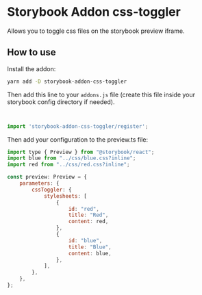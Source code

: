 # Storybook Addon css-toggler

Allows you to toggle css files on the storybook preview iframe.

## How to use

Install the addon:

```sh
yarn add -D storybook-addon-css-toggler
```

Then add this line to your `addons.js` file (create this file inside your storybook config directory if needed).

```js


import 'storybook-addon-css-toggler/register';
```

Then add your configuration to the preview.ts file:

```js
import type { Preview } from "@storybook/react";
import blue from "../css/blue.css?inline";
import red from "../css/red.css?inline";

const preview: Preview = {
    parameters: {
        cssToggler: {
            stylesheets: [
                {
                    id: "red",
                    title: "Red",
                    content: red,
                },
                {
                    id: "blue",
                    title: "Blue",
                    content: blue,
                },
            ],
        },
    },
};

